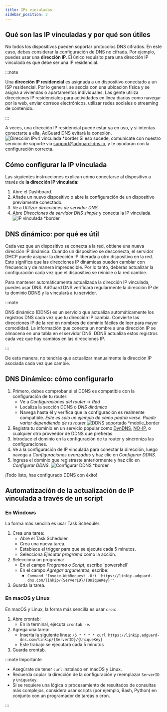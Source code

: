 ```yaml
---
title: IPs vinculadas
sidebar_position: 3
---
```


## Qué son las IP vinculadas y por qué son útiles

No todos los dispositivos pueden soportar protocolos DNS cifrados. En este caso, debes considerar la configuración de DNS no cifrada. Por ejemplo, puedes usar una **dirección IP**. El único requisito para una dirección IP vinculada es que debe ser una IP residencial.

:::note

Una **dirección IP residencial** es asignada a un dispositivo conectado a un ISP residencial. Por lo general, se asocia con una ubicación física y se asigna a viviendas o apartamentos individuales. Las gente utiliza direcciones IP residenciales para actividades en línea diarias como navegar por la web, enviar correos electrónicos, utilizar redes sociales o streaming de contenido.

:::

A veces, una dirección IP residencial puede estar ya en uso, y si intentas conectarte a ella, AdGuard DNS evitará la conexión.
![Dirección IPv4 vinculada \*border](https://cdn.adtidy.org/content/kb/dns/private/new_dns/connect/linked.png)
Si eso sucede, comunícate con nuestro servicio de soporte vía [support@adguard-dns.io](mailto:support@adguard-dns.io), y te ayudarán con la configuración correcta.

## Cómo configurar la IP vinculada

Las siguientes instrucciones explican cómo conectarse al dispositivo a través de **la dirección IP vinculada**:

1. Abre el Dashboard.
2. Añade un nuevo dispositivo o abre la configuración de un dispositivo previamente conectado.
3. Ve a _Utilizar direcciones de servidor DNS_.
4. Abre _Direcciones de servidor DNS simple_ y conecta la IP vinculada.
   ![IP vinculada \*border](https://cdn.adtidy.org/content/kb/dns/private/new_dns/connect/linked_step4.png)

## DNS dinámico: por qué es útil

Cada vez que un dispositivo se conecta a la red, obtiene una nueva dirección IP dinámica. Cuando un dispositivo se desconecta, el servidor DHCP puede asignar la dirección IP liberada a otro dispositivo en la red. Esto significa que las direcciones IP dinámicas pueden cambiar con frecuencia y de manera impredecible. Por lo tanto, deberás actualizar la configuración cada vez que el dispositivo se reinicie o la red cambie.

Para mantener automáticamente actualizada la dirección IP vinculada, puedes usar DNS. AdGuard DNS verificará regularmente la dirección IP de tu dominio DDNS y la vinculará a tu servidor.

:::note

DNS dinámico (DDNS) es un servicio que actualiza automáticamente los registros DNS cada vez que tu dirección IP cambia. Convierte las direcciones IP de la red en nombres de dominio fáciles de leer para mayor comodidad. La información que conecta un nombre a una dirección IP se almacena en una tabla en el servidor DNS. DDNS actualiza estos registros cada vez que hay cambios en las direcciones IP.

:::

De esta manera, no tendrás que actualizar manualmente la dirección IP asociada cada vez que cambie.

## DNS Dinámico: cómo configurarlo

1. Primero, debes comprobar si el DDNS es compatible con la configuración de tu router:
   - Ve a _Configuraciones del router_ → _Red_
   - Localiza la sección DDNS o _DNS dinámico_
   - Navega hasta él y verifica que la configuración es realmente compatible. _Este es solo un ejemplo de cómo podría verse. Puede variar dependiendo de tu router_
     ![DDNS soportado \*mobile\_border](https://cdn.adtidy.org/content/kb/dns/private/new_dns/connect/dynamic_dns.png)
2. Registra tu dominio en un servicio popular como [DynDNS](https://dyn.com/remote-access/), [NO-IP](https://www.noip.com/), o cualquier otro proveedor de DDNS que prefieras.
3. Introduce el dominio en la configuración de tu router y sincroniza las configuraciones.
4. Ve a la configuración de IP vinculada para conectar la dirección, luego navega a _Configuraciones avanzadas_ y haz clic en _Configurar DDNS_.
5. Ingresa el dominio que registraste anteriormente y haz clic en _Configurar DDNS_.
   ![Configurar DDNS \*border](https://cdn.adtidy.org/content/kb/dns/private/new_dns/connect/dns_supported.png)

¡Todo listo, has configurado DDNS con éxito!

## Automatización de la actualización de IP vinculada a través de un script

### En Windows

La forma más sencilla es usar Task Scheduler:

1. Crea una tarea:
   - Abre el Task Scheduler.
   - Crea una nueva tarea.
   - Establece el trigger para que se ejecute cada 5 minutos.
   - Selecciona _Ejecutar programa_ como la acción.
2. Selecciona un programa:
   - En el campo _Programa o Script_, escribe \`powershell'
   - En el campo _Agregar argumentos_, escribe:
     - `Command "Invoke-WebRequest -Uri 'https://linkip.adguard-dns.com/linkip/{ServerID}/{UniqueKey}'"`
3. Guarda la tarea.

### En macOS y Linux

En macOS y Linux, la forma más sencilla es usar `cron`:

1. Abre crontab:
   - En la terminal, ejecuta `crontab -e`.
2. Agrega una tarea:
   - Inserta la siguiente línea:
     `/5 * * * * curl https://linkip.adguard-dns.com/linkip/{ServerID}/{UniqueKey}`
   - Este trabajo se ejecutará cada 5 minutos
3. Guarda crontab.

:::note Importante

- Asegúrate de tener `curl` instalado en macOS y Linux.
- Recuerda copiar la dirección de la configuración y reemplazar `ServerID` y `UniqueKey`.
- Si se requiere una lógica o procesamiento de resultados de consultas más complejos, considera usar scripts (por ejemplo, Bash, Python) en conjunto con un programador de tareas o cron.

:::
